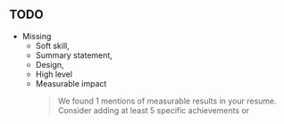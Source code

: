 ## TODO
* Missing
   * Soft skill,
   * Summary statement,
   * Design,
   * High level
   * Measurable impact
     > We found 1 mentions of measurable results in your resume. Consider adding at least 5 specific achievements or 